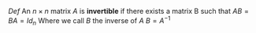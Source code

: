 *Def* An $n\times n$ matrix $A$ is **invertible** if there exists a matrix B such that $AB=BA=Id_n$ Where we call $B$ the inverse of $A$ 
$B=A^{-1}$


